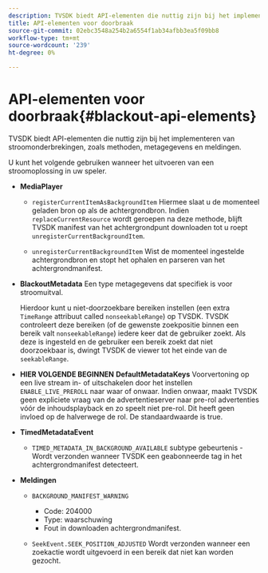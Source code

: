 ```yaml
---
description: TVSDK biedt API-elementen die nuttig zijn bij het implementeren van stroomonderbrekingen, zoals methoden, metagegevens en meldingen.
title: API-elementen voor doorbraak
source-git-commit: 02ebc3548a254b2a6554f1ab34afbb3ea5f09bb8
workflow-type: tm+mt
source-wordcount: '239'
ht-degree: 0%

---
```


# API-elementen voor doorbraak{#blackout-api-elements}

TVSDK biedt API-elementen die nuttig zijn bij het implementeren van stroomonderbrekingen, zoals methoden, metagegevens en meldingen.

U kunt het volgende gebruiken wanneer het uitvoeren van een stroomoplossing in uw speler.

* **MediaPlayer**

   * `registerCurrentItemAsBackgroundItem` Hiermee slaat u de momenteel geladen bron op als de achtergrondbron. Indien `replaceCurrentResource` wordt geroepen na deze methode, blijft TVSDK manifest van het achtergrondpunt downloaden tot u roept `unregisterCurrentBackgroundItem`.

   * `unregisterCurrentBackgroundItem`  Wist de momenteel ingestelde achtergrondbron en stopt het ophalen en parseren van het achtergrondmanifest.

* **BlackoutMetadata** Een type metagegevens dat specifiek is voor stroomuitval.

  Hierdoor kunt u niet-doorzoekbare bereiken instellen (een extra `TimeRange` attribuut called `nonseekableRange`) op TVSDK. TVSDK controleert deze bereiken (of de gewenste zoekpositie binnen een bereik valt `nonseekableRange`) iedere keer dat de gebruiker zoekt. Als deze is ingesteld en de gebruiker een bereik zoekt dat niet doorzoekbaar is, dwingt TVSDK de viewer tot het einde van de `seekableRange`.

* **HIER VOLGENDE BEGINNEN** **DefaultMetadataKeys** Voorvertoning op een live stream in- of uitschakelen door het instellen `ENABLE_LIVE_PREROLL` naar waar of onwaar. Indien onwaar, maakt TVSDK geen expliciete vraag van de advertentieserver naar pre-rol advertenties vóór de inhoudsplayback en zo speelt niet pre-rol. Dit heeft geen invloed op de halverwege de rol. De standaardwaarde is true.

* **TimedMetadataEvent**

   * `TIMED_METADATA_IN_BACKGROUND_AVAILABLE` subtype gebeurtenis - Wordt verzonden wanneer TVSDK een geabonneerde tag in het achtergrondmanifest detecteert.

* **Meldingen**

   * `BACKGROUND_MANIFEST_WARNING`

      * Code: 204000
      * Type: waarschuwing
      * Fout in downloaden achtergrondmanifest.

   * `SeekEvent.SEEK_POSITION_ADJUSTED` Wordt verzonden wanneer een zoekactie wordt uitgevoerd in een bereik dat niet kan worden gezocht.

